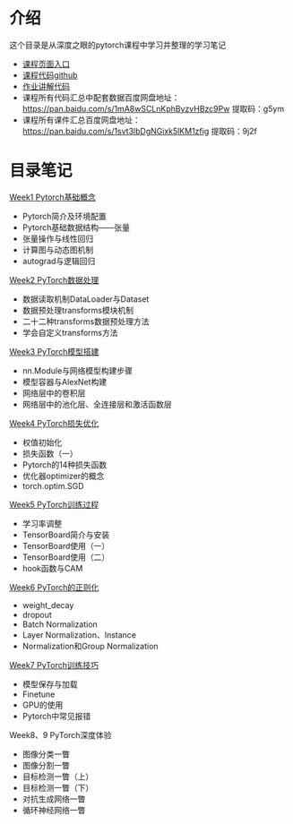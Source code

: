 # 介绍
这个目录是从深度之眼的pytorch课程中学习并整理的学习笔记

- [课程页面入口](https://ai.deepshare.net/detail/p_5df0ad9a09d37_qYqVmt85/6)
- [课程代码github](https://github.com/JansonYuan/Pytorch-Camp)
- [作业讲解代码](https://github.com/greebear/pytorch-learning)
- 课程所有代码汇总中配套数据百度网盘地址：https://pan.baidu.com/s/1mA8wSCLnKphByzvHBzc9Pw 
提取码：g5ym
- 课程所有课件汇总百度网盘地址：https://pan.baidu.com/s/1svt3lbDgNGixk5lKM1zfig 
提取码：9j2f

# 目录笔记

[Week1 Pytorch基础概念](https://nbviewer.jupyter.org/github/shiqi-lu/Learn-AI/blob/master/pytorch_deepshare/week1.ipynb)
- Pytorch简介及环境配置
- Pytorch基础数据结构——张量
- 张量操作与线性回归
- 计算图与动态图机制
- autograd与逻辑回归

[Week2 PyTorch数据处理](https://nbviewer.jupyter.org/github/shiqi-lu/Learn-AI/blob/master/pytorch_deepshare/week2.ipynb)
- 数据读取机制DataLoader与Dataset
- 数据预处理transforms模块机制
- 二十二种transforms数据预处理方法
- 学会自定义transforms方法

[Week3 PyTorch模型搭建](https://nbviewer.jupyter.org/github/shiqi-lu/Learn-AI/blob/master/pytorch_deepshare/week3.ipynb)
- nn.Module与网络模型构建步骤
- 模型容器与AlexNet构建
- 网络层中的卷积层
- 网络层中的池化层、全连接层和激活函数层

[Week4 PyTorch损失优化](https://nbviewer.jupyter.org/github/shiqi-lu/Learn-AI/blob/master/pytorch_deepshare/week4.ipynb)
- 权值初始化
- 损失函数（一）
- Pytorch的14种损失函数
- 优化器optimizer的概念
- torch.optim.SGD

[Week5 PyTorch训练过程](https://nbviewer.jupyter.org/github/shiqi-lu/Learn-AI/blob/master/pytorch_deepshare/week5.ipynb)
- 学习率调整
- TensorBoard简介与安装
- TensorBoard使用（一）
- TensorBoard使用（二）
- hook函数与CAM

[Week6 PyTorch的正则化](https://nbviewer.jupyter.org/github/shiqi-lu/Learn-AI/blob/master/pytorch_deepshare/week6.ipynb)
- weight_decay
- dropout
- Batch Normalization
- Layer Normalization、Instance
- Normalization和Group Normalization

[Week7 PyTorch训练技巧](https://nbviewer.jupyter.org/github/shiqi-lu/Learn-AI/blob/master/pytorch_deepshare/week7.ipynb)
- 模型保存与加载
- Finetune
- GPU的使用
- Pytorch中常见报错

Week8、9 PyTorch深度体验
- 图像分类一瞥
- 图像分割一瞥
- 目标检测一瞥（上）
- 目标检测一瞥（下）
- 对抗生成网络一瞥
- 循环神经网络一瞥